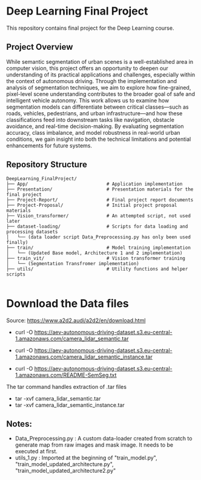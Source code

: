# Deep Learning Final Project

This repository contains  final project for the Deep Learning course.


## Project Overview

While semantic segmentation of urban scenes is a well-established area in computer vision, this project offers an opportunity to deepen our understanding of its practical applications and challenges, especially within the context of autonomous driving. Through the implementation and analysis of segmentation techniques, we aim to explore how fine-grained, pixel-level scene understanding contributes to the broader goal of safe and intelligent vehicle autonomy.
This work allows us to examine how segmentation models can differentiate between critical classes—such as roads, vehicles, pedestrians, and urban infrastructure—and how these classifications feed into downstream tasks like navigation, obstacle avoidance, and real-time decision-making. By evaluating segmentation accuracy, class imbalance, and model robustness in real-world urban conditions, we gain insight into both the technical limitations and potential enhancements for future systems.


## Repository Structure

```
DeepLearning_FinalProject/
├── App/                             # Application implementation
├── Presentation/                    # Presentation materials for the final project
├── Project-Report/                  # Final project report documents
├── Project-Proposal/                # Initial project proposal materials
├── Vision_transformer/              # An attempted script, not used later
├── dataset-loading/                 # Scripts for data loading and processing datasets
│   └── (data loader script Data_Preprocessing.py has only been used finally)
├── train/                           # Model training implementation
│   └── (Updated Base model, Architecture 1 and 2 implementation)
├── train_vit/                       # Vision transformer training
│   └── (Segmentation Transfromer implementation)
├── utils/                           # Utility functions and helper scripts
    
```



# Download the Data files

Source:
https://www.a2d2.audi/a2d2/en/download.html

- curl -O https://aev-autonomous-driving-dataset.s3.eu-central-1.amazonaws.com/camera_lidar_semantic.tar

- curl -O https://aev-autonomous-driving-dataset.s3.eu-central-1.amazonaws.com/camera_lidar_semantic_instance.tar

- curl -O https://aev-autonomous-driving-dataset.s3.eu-central-1.amazonaws.com/README-SemSeg.txt



The tar command handles extraction of .tar files

- tar -xvf camera_lidar_semantic.tar
- tar -xvf camera_lidar_semantic_instance.tar


## Notes:

- Data_Preprocessing.py : A custom data-loader created from scratch to generate map from raw images and mask image. It needs to be executed at first.
- utils_1.py : Imported at the beginning of "train_model.py", "train_model_updated_architecture.py", "train_model_updated_architecture2.py"



